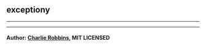 ## exceptiony
---



---
#### Author: [Charlie Robbins](http://www.charlierobbins.com), MIT LICENSED